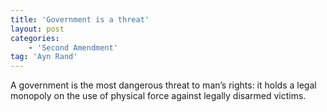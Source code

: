 ```yaml
---
title: 'Government is a threat'
layout: post
categories:
    - 'Second Amendment'
tag: 'Ayn Rand'
---
```


A government is the most dangerous threat to man’s rights: it holds a legal monopoly on the use of physical force against legally disarmed victims.